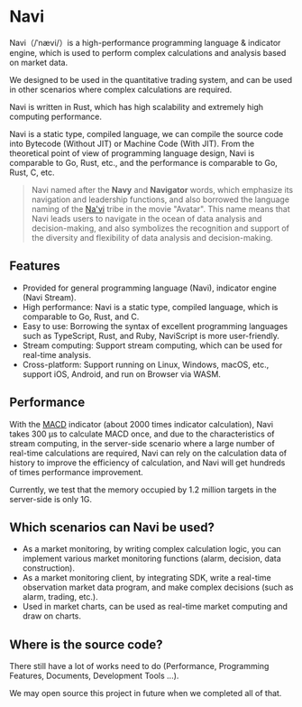 # Navi

Navi（/ˈnævi/）is a high-performance programming language &amp; indicator engine, which is used to perform complex calculations and analysis based on market data.

We designed to be used in the quantitative trading system, and can be used in other scenarios where complex calculations are required.

Navi is written in Rust, which has high scalability and extremely high computing performance.

Navi is a static type, compiled language, we can compile the source code into Bytecode (Without JIT) or Machine Code (With JIT). From the theoretical point of view of programming language design, Navi is comparable to Go, Rust, etc., and the performance is comparable to Go, Rust, C, etc.

> Navi named after the **Navy** and **Navigator** words, which emphasize its navigation and leadership functions, and also borrowed the language naming of the [Na'vi](https://learnnavi.org) tribe in the movie "Avatar". This name means that Navi leads users to navigate in the ocean of data analysis and decision-making, and also symbolizes the recognition and support of the diversity and flexibility of data analysis and decision-making.

## Features

- Provided for general programming language (Navi), indicator engine (Navi Stream).
- High performance: Navi is a static type, compiled language, which is comparable to Go, Rust, and C.
- Easy to use: Borrowing the syntax of excellent programming languages such as TypeScript, Rust, and Ruby, NaviScript is more user-friendly.
- Stream computing: Support stream computing, which can be used for real-time analysis.
- Cross-platform: Support running on Linux, Windows, macOS, etc., support iOS, Android, and run on Browser via WASM.

## Performance

With the [MACD](https://en.wikipedia.org/wiki/MACD) indicator (about 2000 times indicator calculation), Navi takes 300 µs to calculate MACD once, and due to the characteristics of stream computing, in the server-side scenario where a large number of real-time calculations are required, Navi can rely on the calculation data of history to improve the efficiency of calculation, and Navi will get hundreds of times performance improvement.

Currently, we test that the memory occupied by 1.2 million targets in the server-side is only 1G.

## Which scenarios can Navi be used?

- As a market monitoring, by writing complex calculation logic, you can implement various market monitoring functions (alarm, decision, data construction).
- As a market monitoring client, by integrating SDK, write a real-time observation market data program, and make complex decisions (such as alarm, trading, etc.).
- Used in market charts, can be used as real-time market computing and draw on charts.

## Where is the source code?

There still have a lot of works need to do (Performance, Programming Features, Documents, Development Tools ...). 

We may open source this project in future when we completed all of that.
